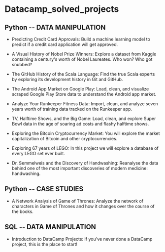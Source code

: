 # Datacamp_solved_projects
## Python -- DATA MANIPULATION

* Predicting Credit Card Approvals: Build a machine learning model to predict if a credit card application will get approved.

* A Visual History of Nobel Prize Winners: Explore a dataset from Kaggle containing a century's worth of Nobel Laureates. Who won? Who got snubbed?

* The GitHub History of the Scala Language: Find the true Scala experts by exploring its development history in Git and GitHub.

* The Android App Market on Google Play: Load, clean, and visualize scraped Google Play Store data to understand the Android app market.

* Analyze Your Runkeeper Fitness Data: Import, clean, and analyze seven years worth of training data tracked on the Runkeeper app.

* TV, Halftime Shows, and the Big Game: Load, clean, and explore Super Bowl data in the age of soaring ad costs and flashy halftime shows.

* Exploring the Bitcoin Cryptocurrency Market: You will explore the market capitalization of Bitcoin and other cryptocurrencies.

* Exploring 67 years of LEGO: In this project we will explore a database of every LEGO set ever built.

* Dr. Semmelweis and the Discovery of Handwashing: Reanalyse the data behind one of the most important discoveries of modern medicine: handwashing.

## Python -- CASE STUDIES

* A Network Analysis of Game of Thrones: Analyze the network of characters in Game of Thrones and how it changes over the course of the books.

## SQL -- DATA MANIPULATION

* Introduction to DataCamp Projects: If you've never done a DataCamp project, this is the place to start!
